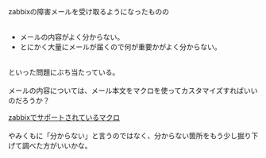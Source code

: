 zabbixの障害メールを受け取るようになったものの
<br><br>
- メールの内容がよく分からない。
- とにかく大量にメールが届くので何が重要かがよく分からない。

<br>
といった問題にぶち当たっている。
<br><br>
メールの内容については、メール本文をマクロを使ってカスタマイズすればいいのだろうか？

[zabbixでサポートされているマクロ](https://www.zabbix.com/documentation/2.2/jp/manual/appendix/macros/supported_by_location)
<br><br>
やみくもに「分からない」と言うのではなく、分からない箇所をもう少し掘り下げて調べた方がいいかな。
